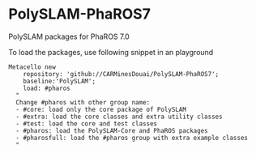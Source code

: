# PolySLAM-PhaROS7
PolySLAM packages for PhaROS 7.0

To load the packages, use following snippet in an playground

```Smalltalk
Metacello new
	repository: 'github://CARMinesDouai/PolySLAM-PhaROS7';
	baseline:'PolySLAM';
	load: #pharos
  "
  Change #pharos with other group name:
  - #core: load only the core package of PolySLAM
  - #extra: load the core classes and extra utility classes
  - #test: load the core and test classes
  - #pharos: load the PolySLAM-Core and PhaROS packages
  - #pharosfull: load the #pharos group with extra example classes
  "
```
